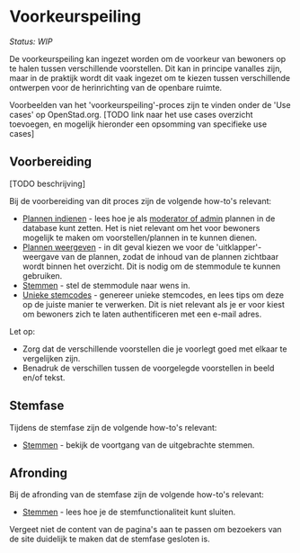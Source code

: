 # Voorkeurspeiling

_Status: WIP_

De voorkeurspeiling kan ingezet worden om de voorkeur van bewoners op te halen tussen verschillende voorstellen. Dit kan in principe vanalles zijn, maar in de praktijk wordt dit vaak ingezet om te kiezen tussen verschillende ontwerpen voor de herinrichting van de openbare ruimte.

Voorbeelden van het 'voorkeurspeiling'-proces zijn te vinden onder de 'Use cases' op OpenStad.org. [TODO link naar het use cases overzicht toevoegen, en mogelijk hieronder een opsomming van specifieke use cases]

## Voorbereiding
[TODO beschrijving]

Bij de voorbereiding van dit proces zijn de volgende how-to's relevant:
* [Plannen indienen](../manual/how-tos/upload-ideas.md) - lees hoe je als [moderator of admin](../manual/miscellaneous/roles.md) plannen in de database kunt zetten. Het is niet relevant om het voor bewoners mogelijk te maken om voorstellen/plannen in te kunnen dienen.
* [Plannen weergeven](../manual/how-tos/show-ideas.md) - in dit geval kiezen we voor de 'uitklapper'-weergave van de plannen, zodat de inhoud van de plannen zichtbaar wordt binnen het overzicht. Dit is nodig om de stemmodule te kunnen gebruiken.
* [Stemmen](manual/how-tos/voting.md) - stel de stemmodule naar wens in.
* [Unieke stemcodes](manual/how-tos/voting-codes.md) - genereer unieke stemcodes, en lees tips om deze op de juiste manier te verwerken. Dit is niet relevant als je er voor kiest om bewoners zich te laten authentificeren met een e-mail adres.

Let op:
* Zorg dat de verschillende voorstellen die je voorlegt goed met elkaar te vergelijken zijn.
* Benadruk de verschillen tussen de voorgelegde voorstellen in beeld en/of tekst.

## Stemfase

Tijdens de stemfase zijn de volgende how-to's relevant:
* [Stemmen](manual/how-tos/voting.md) - bekijk de voortgang van de uitgebrachte stemmen.

## Afronding

Bij de afronding van de stemfase zijn de volgende how-to's relevant:
* [Stemmen](manual/how-tos/voting.md) - lees hoe je de stemfunctionaliteit kunt sluiten.

Vergeet niet de content van de pagina's aan te passen om bezoekers van de site duidelijk te maken dat de stemfase gesloten is.